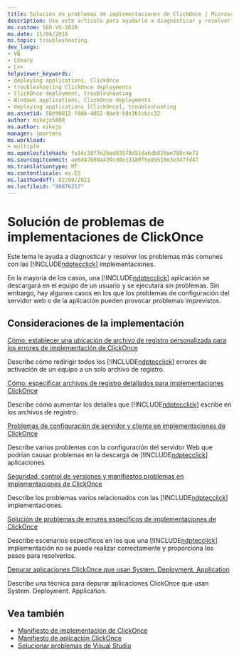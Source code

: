 ```yaml
---
title: Solución de problemas de implementaciones de ClickOnce | Microsoft Docs
description: Use este artículo para ayudarle a diagnosticar y resolver los problemas más comunes con las implementaciones de ClickOnce.
ms.custom: SEO-VS-2020
ms.date: 11/04/2016
ms.topic: troubleshooting
dev_langs:
- VB
- CSharp
- C++
helpviewer_keywords:
- deploying applications, ClickOnce
- troubleshooting ClickOnce deployments
- ClickOnce deployment, troubleshooting
- Windows applications, ClickOnce deployments
- deploying applications [ClickOnce], troubleshooting
ms.assetid: 58e90012-f68b-4852-8ae9-58e361cbcc32
author: mikejo5000
ms.author: mikejo
manager: jmartens
ms.workload:
- multiple
ms.openlocfilehash: fa16c38f7e2bad03578d51da6db829ae708c4e71
ms.sourcegitcommit: ae6d47b09a439cd0e13180f5e89510e3e347fd47
ms.translationtype: MT
ms.contentlocale: es-ES
ms.lasthandoff: 02/08/2021
ms.locfileid: "99876217"
---
```

# <a name="troubleshoot-clickonce-deployments"></a>Solución de problemas de implementaciones de ClickOnce
Este tema le ayuda a diagnosticar y resolver los problemas más comunes con las [!INCLUDE[ndptecclick](../deployment/includes/ndptecclick_md.md)] implementaciones.

 En la mayoría de los casos, una [!INCLUDE[ndptecclick](../deployment/includes/ndptecclick_md.md)] aplicación se descargará en el equipo de un usuario y se ejecutará sin problemas. Sin embargo, hay algunos casos en los que los problemas de configuración del servidor web o de la aplicación pueden provocar problemas imprevistos.

## <a name="deployment-considerations"></a>Consideraciones de la implementación

 [Cómo: establecer una ubicación de archivo de registro personalizada para los errores de implementación de ClickOnce](../deployment/how-to-set-a-custom-log-file-location-for-clickonce-deployment-errors.md)

 Describe cómo redirigir todos los [!INCLUDE[ndptecclick](../deployment/includes/ndptecclick_md.md)] errores de activación de un equipo a un solo archivo de registro.

 [Cómo: especificar archivos de registro detallados para implementaciones ClickOnce](../deployment/how-to-specify-verbose-log-files-for-clickonce-deployments.md)

 Describe cómo aumentar los detalles que [!INCLUDE[ndptecclick](../deployment/includes/ndptecclick_md.md)] escribe en los archivos de registro.

 [Problemas de configuración de servidor y cliente en implementaciones de ClickOnce](../deployment/server-and-client-configuration-issues-in-clickonce-deployments.md)

 Describe varios problemas con la configuración del servidor Web que podrían causar problemas en la descarga de [!INCLUDE[ndptecclick](../deployment/includes/ndptecclick_md.md)] aplicaciones.

 [Seguridad, control de versiones y manifiestos problemas en implementaciones de ClickOnce](../deployment/security-versioning-and-manifest-issues-in-clickonce-deployments.md)

 Describe los problemas varios relacionados con las [!INCLUDE[ndptecclick](../deployment/includes/ndptecclick_md.md)] implementaciones.

 [Solución de problemas de errores específicos de implementaciones de ClickOnce](../deployment/troubleshooting-specific-errors-in-clickonce-deployments.md)

 Describe escenarios específicos en los que una [!INCLUDE[ndptecclick](../deployment/includes/ndptecclick_md.md)] implementación no se puede realizar correctamente y proporciona los pasos para resolverlos.

 [Depurar aplicaciones ClickOnce que usan System. Deployment. Application](../deployment/debugging-clickonce-applications-that-use-system-deployment-application.md)

 Describe una técnica para depurar aplicaciones ClickOnce que usan System. Deployment. Application.

## <a name="see-also"></a>Vea también

- [Manifiesto de implementación de ClickOnce](../deployment/clickonce-deployment-manifest.md)
- [Manifiesto de aplicación ClickOnce](../deployment/clickonce-application-manifest.md)
- [Solucionar problemas de Visual Studio](/troubleshoot/visualstudio/welcome-visual-studio/)